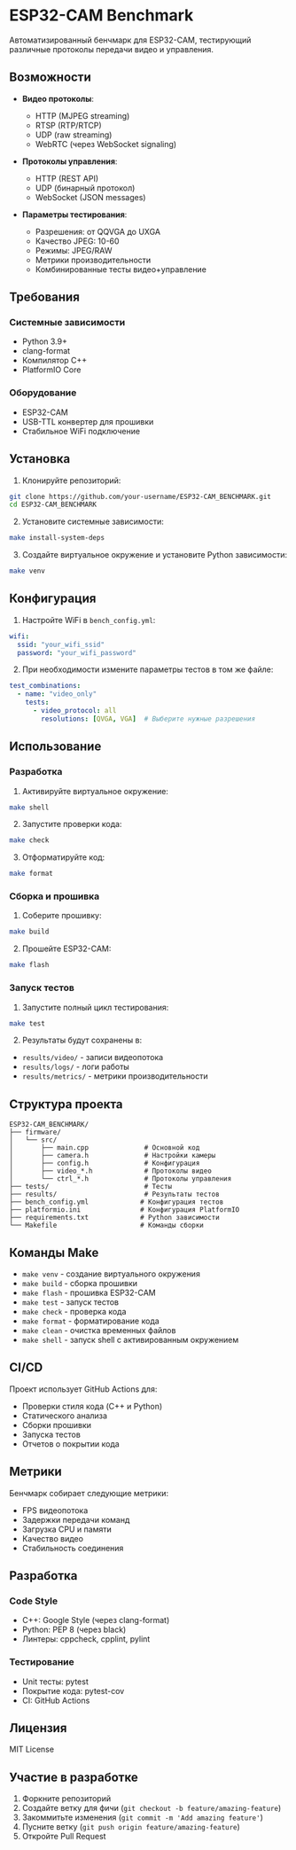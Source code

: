 # ESP32-CAM Benchmark

Автоматизированный бенчмарк для ESP32-CAM, тестирующий различные протоколы передачи видео и управления.

## Возможности

- **Видео протоколы**:
  - HTTP (MJPEG streaming)
  - RTSP (RTP/RTCP)
  - UDP (raw streaming)
  - WebRTC (через WebSocket signaling)

- **Протоколы управления**:
  - HTTP (REST API)
  - UDP (бинарный протокол)
  - WebSocket (JSON messages)

- **Параметры тестирования**:
  - Разрешения: от QQVGA до UXGA
  - Качество JPEG: 10-60
  - Режимы: JPEG/RAW
  - Метрики производительности
  - Комбинированные тесты видео+управление

## Требования

### Системные зависимости
- Python 3.9+
- clang-format
- Компилятор C++
- PlatformIO Core

### Оборудование
- ESP32-CAM
- USB-TTL конвертер для прошивки
- Стабильное WiFi подключение

## Установка

1. Клонируйте репозиторий:
```bash
git clone https://github.com/your-username/ESP32-CAM_BENCHMARK.git
cd ESP32-CAM_BENCHMARK
```

2. Установите системные зависимости:
```bash
make install-system-deps
```

3. Создайте виртуальное окружение и установите Python зависимости:
```bash
make venv
```

## Конфигурация

1. Настройте WiFi в `bench_config.yml`:
```yaml
wifi:
  ssid: "your_wifi_ssid"
  password: "your_wifi_password"
```

2. При необходимости измените параметры тестов в том же файле:
```yaml
test_combinations:
  - name: "video_only"
    tests:
      - video_protocol: all
        resolutions: [QVGA, VGA]  # Выберите нужные разрешения
```

## Использование

### Разработка

1. Активируйте виртуальное окружение:
```bash
make shell
```

2. Запустите проверки кода:
```bash
make check
```

3. Отформатируйте код:
```bash
make format
```

### Сборка и прошивка

1. Соберите прошивку:
```bash
make build
```

2. Прошейте ESP32-CAM:
```bash
make flash
```

### Запуск тестов

1. Запустите полный цикл тестирования:
```bash
make test
```

2. Результаты будут сохранены в:
- `results/video/` - записи видеопотока
- `results/logs/` - логи работы
- `results/metrics/` - метрики производительности

## Структура проекта

```
ESP32-CAM_BENCHMARK/
├── firmware/
│   └── src/
│       ├── main.cpp              # Основной код
│       ├── camera.h              # Настройки камеры
│       ├── config.h              # Конфигурация
│       ├── video_*.h             # Протоколы видео
│       └── ctrl_*.h              # Протоколы управления
├── tests/                        # Тесты
├── results/                      # Результаты тестов
├── bench_config.yml             # Конфигурация тестов
├── platformio.ini               # Конфигурация PlatformIO
├── requirements.txt             # Python зависимости
└── Makefile                     # Команды сборки
```

## Команды Make

- `make venv` - создание виртуального окружения
- `make build` - сборка прошивки
- `make flash` - прошивка ESP32-CAM
- `make test` - запуск тестов
- `make check` - проверка кода
- `make format` - форматирование кода
- `make clean` - очистка временных файлов
- `make shell` - запуск shell с активированным окружением

## CI/CD

Проект использует GitHub Actions для:
- Проверки стиля кода (C++ и Python)
- Статического анализа
- Сборки прошивки
- Запуска тестов
- Отчетов о покрытии кода

## Метрики

Бенчмарк собирает следующие метрики:
- FPS видеопотока
- Задержки передачи команд
- Загрузка CPU и памяти
- Качество видео
- Стабильность соединения

## Разработка

### Code Style
- C++: Google Style (через clang-format)
- Python: PEP 8 (через black)
- Линтеры: cppcheck, cpplint, pylint

### Тестирование
- Unit тесты: pytest
- Покрытие кода: pytest-cov
- CI: GitHub Actions

## Лицензия

MIT License

## Участие в разработке

1. Форкните репозиторий
2. Создайте ветку для фичи (`git checkout -b feature/amazing-feature`)
3. Закоммитьте изменения (`git commit -m 'Add amazing feature'`)
4. Пусните ветку (`git push origin feature/amazing-feature`)
5. Откройте Pull Request 